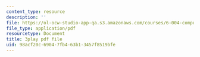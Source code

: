 ```yaml
---
content_type: resource
description: ''
file: https://ol-ocw-studio-app-qa.s3.amazonaws.com/courses/6-004-computation-structures-spring-2017/98acf20c69047fb463b13457f8519bfe_q38KAGAKORk.pdf
file_type: application/pdf
resourcetype: Document
title: 3play pdf file
uid: 98acf20c-6904-7fb4-63b1-3457f8519bfe
---
```

